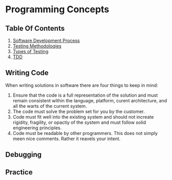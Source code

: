 # Programming Concepts

## Table Of Contents
1. [Software Development Process]()
2. [Testing Methodologies]()
3. [Types of Testing]()
4. [TDD]()

## Writing Code
When writing solutions in software there are four things to keep in mind:
1. Ensure that the code is a full representation of the solution and must remain consistent within the language, platform, curent architecture, and all the warts of the current system.
2. The code must solve the problem set for you by the customer.
3. Code must fit well into the existing system and should not increate rigidity, fragility, or opactiy of the system and must follow solid engineering principles.
4. Code must be readable by other programmers. This does not simply meen nice comments. Rather it reavels your intent.

## Debugging

## Practice
